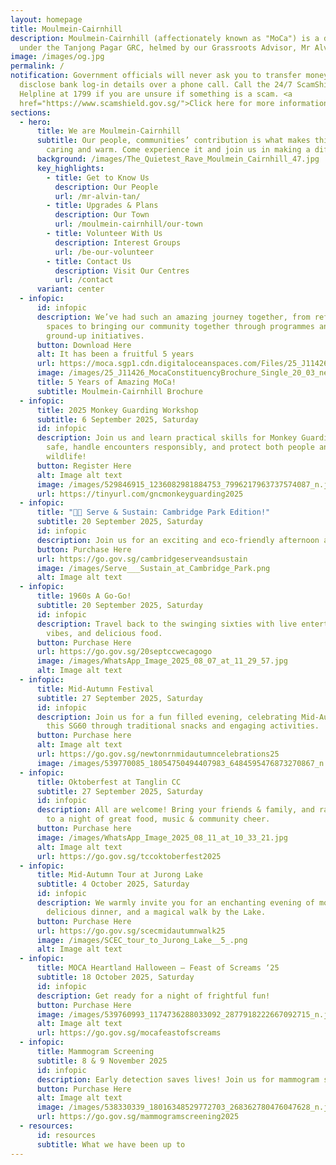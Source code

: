 ```yaml
---
layout: homepage
title: Moulmein-Cairnhill
description: Moulmein-Cairnhill (affectionately known as "MoCa") is a division
  under the Tanjong Pagar GRC, helmed by our Grassroots Advisor, Mr Alvin Tan.
image: /images/og.jpg
permalink: /
notification: Government officials will never ask you to transfer money or
  disclose bank log-in details over a phone call. Call the 24/7 ScamShield
  Helpline at 1799 if you are unsure if something is a scam. <a
  href="https://www.scamshield.gov.sg/">Click here for more information</a>
sections:
  - hero:
      title: We are Moulmein-Cairnhill
      subtitle: Our people, communities’ contribution is what makes this town special,
        caring and warm. Come experience it and join us in making a difference.
      background: /images/The_Quietest_Rave_Moulmein_Cairnhill_47.jpg
      key_highlights:
        - title: Get to Know Us
          description: Our People
          url: /mr-alvin-tan/
        - title: Upgrades & Plans
          description: Our Town
          url: /moulmein-cairnhill/our-town
        - title: Volunteer With Us
          description: Interest Groups
          url: /be-our-volunteer
        - title: Contact Us
          description: Visit Our Centres
          url: /contact
      variant: center
  - infopic:
      id: infopic
      description: We’ve had such an amazing journey together, from refreshing our
        spaces to bringing our community together through programmes and
        ground-up initiatives.
      button: Download Here
      alt: It has been a fruitful 5 years
      url: https://moca.sgp1.cdn.digitaloceanspaces.com/Files/25_J11426_MocaConstituencyBrochure_Single_20_03.pdf
      image: /images/25_J11426_MocaConstituencyBrochure_Single_20_03_new.jpg
      title: 5 Years of Amazing MoCa!
      subtitle: Moulmein-Cairnhill Brochure
  - infopic:
      title: 2025 Monkey Guarding Workshop
      subtitle: 6 September 2025, Saturday
      id: infopic
      description: Join us and learn practical skills for Monkey Guarding—how to stay
        safe, handle encounters responsibly, and protect both people and
        wildlife!
      button: Register Here
      alt: Image alt text
      image: /images/529846915_1236082981884753_7996217963737574087_n.jpg
      url: https://tinyurl.com/gncmonkeyguarding2025
  - infopic:
      title: "🌱🎾 Serve & Sustain: Cambridge Park Edition!"
      subtitle: 20 September 2025, Saturday
      id: infopic
      description: Join us for an exciting and eco-friendly afternoon at Cambridge Park!
      button: Purchase Here
      url: https://go.gov.sg/cambridgeserveandsustain
      image: /images/Serve___Sustain_at_Cambridge_Park.png
      alt: Image alt text
  - infopic:
      title: 1960s A Go-Go!
      subtitle: 20 September 2025, Saturday
      id: infopic
      description: Travel back to the swinging sixties with live entertainment, retro
        vibes, and delicious food.
      button: Purchase Here
      url: https://go.gov.sg/20septccwecagogo
      image: /images/WhatsApp_Image_2025_08_07_at_11_29_57.jpg
      alt: Image alt text
  - infopic:
      title: Mid-Autumn Festival
      subtitle: 27 September 2025, Saturday
      id: infopic
      description: Join us for a fun filled evening, celebrating Mid-Autumn Festival
        this SG60 through traditional snacks and engaging activities.
      button: Purchase here
      alt: Image alt text
      url: https://go.gov.sg/newtonrnmidautumncelebrations25
      image: /images/539770085_18054750494407983_6484595476873270867_n.jpg
  - infopic:
      title: Oktoberfest at Tanglin CC
      subtitle: 27 September 2025, Saturday
      id: infopic
      description: All are welcome! Bring your friends & family, and raise your glass
        to a night of great food, music & community cheer.
      button: Purchase here
      image: /images/WhatsApp_Image_2025_08_11_at_10_33_21.jpg
      alt: Image alt text
      url: https://go.gov.sg/tccoktoberfest2025
  - infopic:
      title: Mid-Autumn Tour at Jurong Lake
      subtitle: 4 October 2025, Saturday
      id: infopic
      description: We warmly invite you for an enchanting evening of moon-gazing, a
        delicious dinner, and a magical walk by the Lake.
      button: Purchase Here
      url: https://go.gov.sg/scecmidautumnwalk25
      image: /images/SCEC_tour_to_Jurong_Lake__5_.png
      alt: Image alt text
  - infopic:
      title: MOCA Heartland Halloween – Feast of Screams ‘25
      subtitle: 18 October 2025, Saturday
      id: infopic
      description: Get ready for a night of frightful fun!
      button: Purchase Here
      image: /images/539760993_1174736288033092_2877918222667092715_n.jpg
      alt: Image alt text
      url: https://go.gov.sg/mocafeastofscreams
  - infopic:
      title: Mammogram Screening
      subtitle: 8 & 9 November 2025
      id: infopic
      description: Early detection saves lives! Join us for mammogram screening
      button: Purchase Here
      alt: Image alt text
      image: /images/538330339_18016348529772703_268362780476047628_n.jpg
      url: https://go.gov.sg/mammogramscreening2025
  - resources:
      id: resources
      subtitle: What we have been up to
---
```

